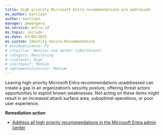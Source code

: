 ```yaml
---
title: High priority Microsoft Entra recommendations are addressed
ms.author: barclayn
author: barclayn
manager: pmwongera
ms.service: entra-id
ms.topic: include
ms.date: 03/05/2025
ms.custom: Identity-Secure-Recommendation
# minimumlicense: P1
# sfipillar: Monitor and detect cyberthreats
# category: Monitoring
# risklevel: High
# userimpact: Medium
# implementationcost: Medium
---
```

Leaving high-priority Microsoft Entra recommendations unaddressed can create a gap in an organization’s security posture, offering threat actors opportunities to exploit known weaknesses. Not acting on these items might result in an increased attack surface area, suboptimal operations, or poor user experience. 

**Remediation action**

- [Address all high priority recommendations in the Microsoft Entra admin center](/entra/identity/monitoring-health/overview-recommendations#how-does-it-work)
